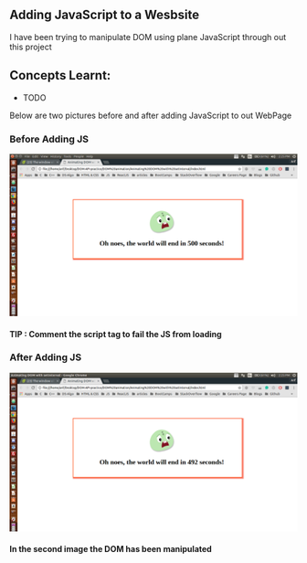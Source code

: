 ## Adding JavaScript to a Wesbsite 

I have been trying to manipulate DOM using plane JavaScript through out this project <br />

## Concepts Learnt:

* TODO

Below are two pictures before and after adding JavaScript to out WebPage

### Before Adding JS

<p align="center">
  <img src="img/before_JS_Loads.png" alt="Size Limit example" >
</p>

#### TIP : Comment the script tag to fail the JS from loading


### After Adding JS

<p align="center">
  <img src="img/after_JS_Loads.png" alt="Size Limit example" >
</p> 


#### In the second image the DOM has been manipulated